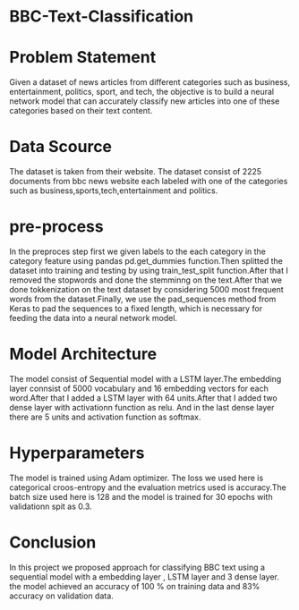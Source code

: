 # BBC-Text-Classification

# Problem Statement

Given a dataset of news articles from different categories such as business, entertainment, politics, sport, and tech, the objective is to build a neural network model that can accurately classify new articles into one of these categories based on their text content.

# Data Scource

The dataset is taken from their website. The dataset consist of 2225 documents from bbc news website each labeled with one of the categories such as business,sports,tech,entertainment and politics.

# pre-process

In the preproces step first we given labels to the each category in the category feature using pandas pd.get_dummies function.Then splitted the dataset into training and testing  by using train_test_split function.After that I removed the stopwords and done the stemminng on the text.After  that we done tokkenization on the text dataset  by  considering 5000 most frequent words from the dataset.Finally, we use the pad_sequences method from Keras to pad the sequences to a fixed length, which is necessary for feeding the data into a neural network model.

# Model Architecture

The model consist of Sequential model with a LSTM layer.The embedding layer connsist of 5000 vocabulary and 16 embedding vectors for each word.After that I added a LSTM layer with 64 units.After that I added two dense layer with activationn function as relu. And in the last dense layer there are 5  units and activation function as softmax.

# Hyperparameters 
 The model is trained using Adam optimizer. The loss we  used here  is categorical  croos-entropy and the evaluation metrics used is accuracy.The batch size used here is 128  and the model  is trained for 30 epochs  with  validationn spit as 0.3.
 
 # Conclusion
 
 In this project we proposed approach for classifying BBC text using a sequential model with a embedding layer , LSTM layer and 3 dense layer. the model achieved an accuracy of 100 % on training data and 83%  accuracy  on validation data.
